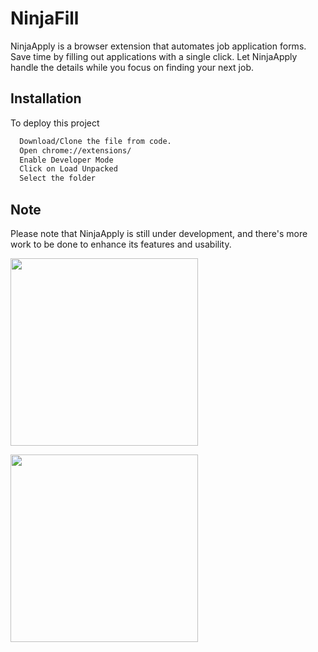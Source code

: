 
# NinjaFill

NinjaApply is a browser extension that automates job application forms. Save time by filling out applications with a single click. Let NinjaApply handle the details while you focus on finding your next job.
## Installation

To deploy this project

```bash
  Download/Clone the file from code. 
  Open chrome://extensions/
  Enable Developer Mode
  Click on Load Unpacked
  Select the folder
```


## Note

Please note that NinjaApply is still under development, and there's more work to be done to enhance its features and usability.

<img src="https://github.com/808Kamalesh/NinjaFill/assets/154341138/e5303104-af5d-4367-905d-2c78f4ac12ee" width="300"><br>

<img src="https://github.com/808Kamalesh/NinjaFill/assets/154341138/0ab27ca0-9063-4aa2-872e-7e334f7762da" width="300">
